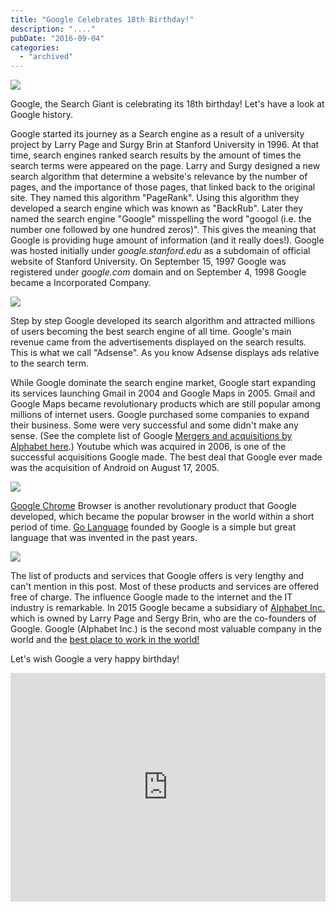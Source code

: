 ```yaml
---
title: "Google Celebrates 18th Birthday!"
description: "...."
pubDate: "2016-09-04"
categories: 
  - "archived"
---
```


[![](/images/o-GOOGLE-facebook.jpg)](https://4.bp.blogspot.com/-z7pQFPlMglI/V8vjpWrcnVI/AAAAAAAADHg/JEXeiqA7QyA5Bpq7DgYSbdmtsBWaDci4ACLcB/s1600/o-GOOGLE-facebook.jpg)

  

Google, the Search Giant is celebrating its 18th birthday! Let's have a look at Google history.

  

Google started its journey as a Search engine as a result of a university project by Larry Page and Surgy Brin at Stanford University in 1996. At that time, search engines ranked search results by the amount of times the search terms were appeared on the page. Larry and Surgy designed a new search algorithm that determine a website's relevance by the number of pages, and the importance of those pages, that linked back to the original site. They named this algorithm "PageRank". Using this algorithm they developed a search engine which was known as "BackRub". Later they named the search engine "Google" misspelling the word "googol (i.e. the number one followed by one hundred zeros)". This gives the meaning that Google is providing huge amount of information (and it really does!). Google was hosted initially under _google.stanford.edu_ as a subdomain of official website of Stanford University. On September 15, 1997 Google was registered under _google.com_ domain and on September 4, 1998 Google became a Incorporated Company.

  

[![](/images/nougat.jpg)](https://4.bp.blogspot.com/-QhT27EUC3SE/V3fBCJS0I6I/AAAAAAAADCQ/9lDdERUMMyQBdPq_QtQ348kIBDm5HWisQCPcB/s1600/nougat.jpg)

  

Step by step Google developed its search algorithm and attracted millions of users becoming the best search engine of all time. Google's main revenue came from the advertisements displayed on the search results. This is what we call "Adsense". As you know Adsense displays ads relative to the search term.

  

While Google dominate the search engine market, Google start expanding its services launching Gmail in 2004 and Google Maps in 2005. Gmail and Google Maps became revolutionary products which are still popular among millions of internet users. Google purchased some companies to expand their business. Some were very successful and some didn't make any sense. (See the complete list of Google [Mergers and acquisitions by Alphabet here](https://en.wikipedia.org/wiki/List_of_mergers_and_acquisitions_by_Alphabet).) Youtube which was acquired in 2006, is one of the successful acquisitions Google made. The best deal that Google ever made was the acquisition of Android on August 17, 2005.

  

[![](/images/gs.0.jpg)](https://4.bp.blogspot.com/-wExAiVEFUhQ/Vj8I2apcfTI/AAAAAAAACfk/5pLdE9dCiukJm2bouRHR6qC0zwTCgCAlQCPcB/s1600/gs.0.jpg)

  

  

[Google Chrome](http://www.buddhilive.com/search/label/Chrome) Browser is another revolutionary product that Google developed, which became the popular browser in the world within a short period of time. [Go Language](http://www.buddhilive.com/2015/07/go-language-and-its-future.html) founded by Google is a simple but great language that was invented in the past years.

  

[![](/images/logo_2x.png)](https://4.bp.blogspot.com/-ufXxrSxOYF4/V8vjcQxXPMI/AAAAAAAADHc/2siMBdFXX0oUr6ArrWTcnV11NYr44ZbDQCLcB/s1600/logo_2x.png)

  

The list of products and services that Google offers is very lengthy and can't mention in this post. Most of these products and services are offered free of charge. The influence Google made to the internet and the IT industry is remarkable. In 2015 Google became a subsidiary of [Alphabet Inc.](https://abc.xyz/) which is owned by Larry Page and Sergy Brin, who are the co-founders of Google. Google (Alphabet Inc.) is the second most valuable company in the world and the [best place to work in the world!](http://www.buddhilive.com/2016/03/the-best-place-to-work-google.html)

  

Let's wish Google a very happy birthday!

  

<iframe allowfullscreen data-thumbnail-src="https://i.ytimg.com/vi/E9Gwr7TaXik/0.jpg" frameborder="0" height="366" src="https://www.youtube.com/embed/E9Gwr7TaXik?feature=player_embedded" width="100%"></iframe>
